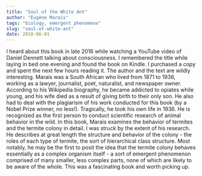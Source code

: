 ```yaml
---
title: "Soul of the White Ant"
author: "Eugène Marais"
tags: "biology, emergent phenomena"
slug: "soul-of-white-ant"
date: 2018-06-01
---
```


I heard about this book in late 2016 while watching a YouTube video of
Daniel Dennett talking about consciousness. I remembered the title while
laying in bed one evening and found the book on Kindle. I purchased a copy
and spent the next few hours reading it. The author and the text are wildly
interesting. Marais was a South African who lived from 1871 to 1936, working
as a lawyer, journalist, poet, naturalist, and newspaper owner. According to his
Wikipedia biography, he became addicted to opiates while young, and his wife died
as a result of giving birth to their only son. He also had to deal with the
plagiarism of his work conducted for this book (by a Nobel Prize winner, no less!).
Tragically, he took his own life in 1936. He is recognized as the first person to
conduct scientific research of animal behavior in the wild. In this book, Marais
examines the behavior of termites and the termite colony in detail. I was struck
by the extent of his research. He describes at great length the structure and
behavior of the colony - the roles of each type of termite, the sort of hierarchical
class structure. Most notably, he may be the first to posit the idea that the
termite colony behaves essentially as a complex organism itself - a sort of
emergent phenomenon comprised of many smaller, less complex parts, none of
which are likely to be aware of the whole. This was a fascinating book and
worth picking up.

